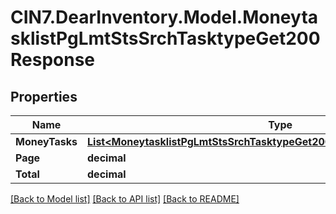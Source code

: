 # CIN7.DearInventory.Model.MoneytasklistPgLmtStsSrchTasktypeGet200Response

## Properties

| Name           | Type                                                                                                                                                | Description | Notes      |
| -------------- | --------------------------------------------------------------------------------------------------------------------------------------------------- | ----------- | ---------- |
| **MoneyTasks** | [**List&lt;MoneytasklistPgLmtStsSrchTasktypeGet200ResponseMoneyTasksInner&gt;**](MoneytasklistPgLmtStsSrchTasktypeGet200ResponseMoneyTasksInner.md) |             | [optional] |
| **Page**       | **decimal**                                                                                                                                         |             | [optional] |
| **Total**      | **decimal**                                                                                                                                         |             | [optional] |

[[Back to Model list]](../README.md#documentation-for-models) [[Back to API list]](../README.md#documentation-for-api-endpoints) [[Back to README]](../README.md)
